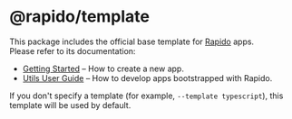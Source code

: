 # @rapido/template

This package includes the official base template for [Rapido](https://github.com/rapidojs/rapido) apps.<br>
Please refer to its documentation:

- [Getting Started](https://rapidojs.dev/docs/getting-started) – How to create a new app.
- [Utils User Guide](https://rapidojs.dev/) – How to develop apps bootstrapped with Rapido.

If you don't specify a template (for example, `--template typescript`), this template will be used by default.
